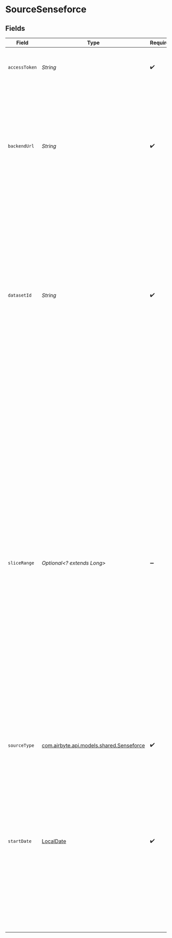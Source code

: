 # SourceSenseforce


## Fields

| Field                                                                                                                                                                                                                                                                                                                                                                                                                                                                                                                                                                                                                                     | Type                                                                                                                                                                                                                                                                                                                                                                                                                                                                                                                                                                                                                                      | Required                                                                                                                                                                                                                                                                                                                                                                                                                                                                                                                                                                                                                                  | Description                                                                                                                                                                                                                                                                                                                                                                                                                                                                                                                                                                                                                               | Example                                                                                                                                                                                                                                                                                                                                                                                                                                                                                                                                                                                                                                   |
| ----------------------------------------------------------------------------------------------------------------------------------------------------------------------------------------------------------------------------------------------------------------------------------------------------------------------------------------------------------------------------------------------------------------------------------------------------------------------------------------------------------------------------------------------------------------------------------------------------------------------------------------- | ----------------------------------------------------------------------------------------------------------------------------------------------------------------------------------------------------------------------------------------------------------------------------------------------------------------------------------------------------------------------------------------------------------------------------------------------------------------------------------------------------------------------------------------------------------------------------------------------------------------------------------------- | ----------------------------------------------------------------------------------------------------------------------------------------------------------------------------------------------------------------------------------------------------------------------------------------------------------------------------------------------------------------------------------------------------------------------------------------------------------------------------------------------------------------------------------------------------------------------------------------------------------------------------------------- | ----------------------------------------------------------------------------------------------------------------------------------------------------------------------------------------------------------------------------------------------------------------------------------------------------------------------------------------------------------------------------------------------------------------------------------------------------------------------------------------------------------------------------------------------------------------------------------------------------------------------------------------- | ----------------------------------------------------------------------------------------------------------------------------------------------------------------------------------------------------------------------------------------------------------------------------------------------------------------------------------------------------------------------------------------------------------------------------------------------------------------------------------------------------------------------------------------------------------------------------------------------------------------------------------------- |
| `accessToken`                                                                                                                                                                                                                                                                                                                                                                                                                                                                                                                                                                                                                             | *String*                                                                                                                                                                                                                                                                                                                                                                                                                                                                                                                                                                                                                                  | :heavy_check_mark:                                                                                                                                                                                                                                                                                                                                                                                                                                                                                                                                                                                                                        | Your API access token. See <a href="https://manual.senseforce.io/manual/sf-platform/public-api/get-your-access-token/">here</a>. The toke is case sensitive.                                                                                                                                                                                                                                                                                                                                                                                                                                                                              |                                                                                                                                                                                                                                                                                                                                                                                                                                                                                                                                                                                                                                           |
| `backendUrl`                                                                                                                                                                                                                                                                                                                                                                                                                                                                                                                                                                                                                              | *String*                                                                                                                                                                                                                                                                                                                                                                                                                                                                                                                                                                                                                                  | :heavy_check_mark:                                                                                                                                                                                                                                                                                                                                                                                                                                                                                                                                                                                                                        | Your Senseforce API backend URL. This is the URL shown during the Login screen. See <a href="https://manual.senseforce.io/manual/sf-platform/public-api/get-your-access-token/">here</a> for more details. (Note: Most Senseforce backend APIs have the term 'galaxy' in their ULR)                                                                                                                                                                                                                                                                                                                                                       | https://galaxyapi.senseforce.io                                                                                                                                                                                                                                                                                                                                                                                                                                                                                                                                                                                                           |
| `datasetId`                                                                                                                                                                                                                                                                                                                                                                                                                                                                                                                                                                                                                               | *String*                                                                                                                                                                                                                                                                                                                                                                                                                                                                                                                                                                                                                                  | :heavy_check_mark:                                                                                                                                                                                                                                                                                                                                                                                                                                                                                                                                                                                                                        | The ID of the dataset you want to synchronize. The ID can be found in the URL when opening the dataset. See <a href="https://manual.senseforce.io/manual/sf-platform/public-api/get-your-access-token/">here</a> for more details. (Note: As the Senseforce API only allows to synchronize a specific dataset, each dataset you  want to synchronize needs to be implemented as a separate airbyte source).                                                                                                                                                                                                                               | 8f418098-ca28-4df5-9498-0df9fe78eda7                                                                                                                                                                                                                                                                                                                                                                                                                                                                                                                                                                                                      |
| `sliceRange`                                                                                                                                                                                                                                                                                                                                                                                                                                                                                                                                                                                                                              | *Optional<? extends Long>*                                                                                                                                                                                                                                                                                                                                                                                                                                                                                                                                                                                                                | :heavy_minus_sign:                                                                                                                                                                                                                                                                                                                                                                                                                                                                                                                                                                                                                        | The time increment used by the connector when requesting data from the Senseforce API. The bigger the value is, the less requests will be made and faster the sync will be. On the other hand, the more seldom the state is persisted and the more likely one could run into rate limites.  Furthermore, consider that large chunks of time might take a long time for the Senseforce query to return data - meaning it could take in effect longer than with more smaller time slices. If there are a lot of data per day, set this setting to 1. If there is only very little data per day, you might change the setting to 10 or more. | 1                                                                                                                                                                                                                                                                                                                                                                                                                                                                                                                                                                                                                                         |
| `sourceType`                                                                                                                                                                                                                                                                                                                                                                                                                                                                                                                                                                                                                              | [com.airbyte.api.models.shared.Senseforce](../../models/shared/Senseforce.md)                                                                                                                                                                                                                                                                                                                                                                                                                                                                                                                                                             | :heavy_check_mark:                                                                                                                                                                                                                                                                                                                                                                                                                                                                                                                                                                                                                        | N/A                                                                                                                                                                                                                                                                                                                                                                                                                                                                                                                                                                                                                                       |                                                                                                                                                                                                                                                                                                                                                                                                                                                                                                                                                                                                                                           |
| `startDate`                                                                                                                                                                                                                                                                                                                                                                                                                                                                                                                                                                                                                               | [LocalDate](https://docs.oracle.com/javase/8/docs/api/java/time/LocalDate.html)                                                                                                                                                                                                                                                                                                                                                                                                                                                                                                                                                           | :heavy_check_mark:                                                                                                                                                                                                                                                                                                                                                                                                                                                                                                                                                                                                                        | UTC date and time in the format 2017-01-25. Only data with "Timestamp" after this date will be replicated. Important note: This start date must be set to the first day of where your dataset provides data.  If your dataset has data from 2020-10-10 10:21:10, set the start_date to 2020-10-10 or later                                                                                                                                                                                                                                                                                                                                | 2017-01-25                                                                                                                                                                                                                                                                                                                                                                                                                                                                                                                                                                                                                                |
